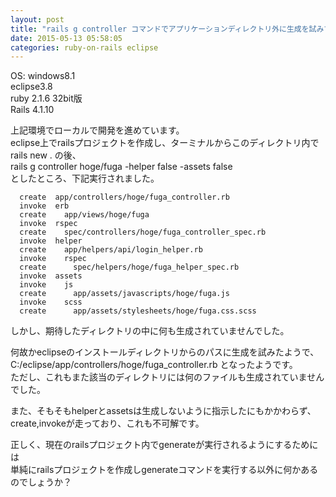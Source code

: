 ```yaml
---
layout: post
title: "rails g controller コマンドでアプリケーションディレクトリ外に生成を試みてしまう"
date: 2015-05-13 05:58:05
categories: ruby-on-rails eclipse
---
```

<p>OS: windows8.1<br>
eclipse3.8<br>
ruby 2.1.6 32bit版<br>
Rails 4.1.10</p>

<p>上記環境でローカルで開発を進めています。<br>
eclipse上でrailsプロジェクトを作成し、ターミナルからこのディレクトリ内でrails new . の後、<br>
rails g controller hoge/fuga -helper false -assets false<br>
としたところ、下記実行されました。</p>

<pre><code>  create  app/controllers/hoge/fuga_controller.rb
  invoke  erb
  create    app/views/hoge/fuga
  invoke  rspec
  create    spec/controllers/hoge/fuga_controller_spec.rb
  invoke  helper
  create    app/helpers/api/login_helper.rb
  invoke    rspec
  create      spec/helpers/hoge/fuga_helper_spec.rb
  invoke  assets
  invoke    js
  create      app/assets/javascripts/hoge/fuga.js
  invoke    scss
  create      app/assets/stylesheets/hoge/fuga.css.scss
</code></pre>

<p>しかし、期待したディレクトリの中に何も生成されていませんでした。</p>

<p>何故かeclipseのインストールディレクトリからのパスに生成を試みたようで、<br>
C:/eclipse/app/controllers/hoge/fuga_controller.rb となったようです。<br>
ただし、これもまた該当のディレクトリには何のファイルも生成されていませんでした。</p>

<p>また、そもそもhelperとassetsは生成しないように指示したにもかかわらず、<br>
create,invokeが走っており、これも不可解です。</p>

<p>正しく、現在のrailsプロジェクト内でgenerateが実行されるようにするためには<br>
単純にrailsプロジェクトを作成しgenerateコマンドを実行する以外に何かあるのでしょうか？</p>

